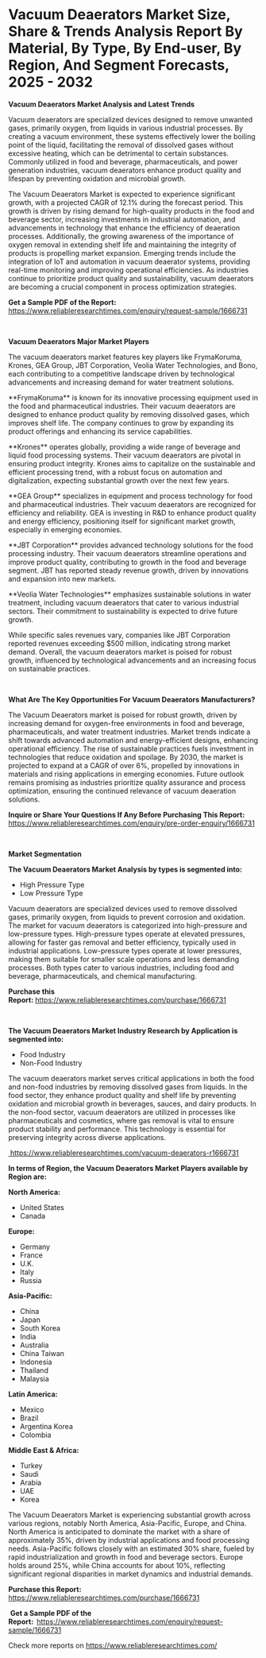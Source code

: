 <p><h1>Vacuum Deaerators Market Size, Share & Trends Analysis Report By Material, By Type, By End-user, By Region, And Segment Forecasts, 2025 - 2032</h1></p><p><strong>Vacuum Deaerators Market Analysis and Latest Trends</strong></p>
<p><p>Vacuum deaerators are specialized devices designed to remove unwanted gases, primarily oxygen, from liquids in various industrial processes. By creating a vacuum environment, these systems effectively lower the boiling point of the liquid, facilitating the removal of dissolved gases without excessive heating, which can be detrimental to certain substances. Commonly utilized in food and beverage, pharmaceuticals, and power generation industries, vacuum deaerators enhance product quality and lifespan by preventing oxidation and microbial growth.</p><p>The Vacuum Deaerators Market is expected to experience significant growth, with a projected CAGR of 12.1% during the forecast period. This growth is driven by rising demand for high-quality products in the food and beverage sector, increasing investments in industrial automation, and advancements in technology that enhance the efficiency of deaeration processes. Additionally, the growing awareness of the importance of oxygen removal in extending shelf life and maintaining the integrity of products is propelling market expansion. Emerging trends include the integration of IoT and automation in vacuum deaerator systems, providing real-time monitoring and improving operational efficiencies. As industries continue to prioritize product quality and sustainability, vacuum deaerators are becoming a crucial component in process optimization strategies.</p></p>
<p><strong>Get a Sample PDF of the Report:&nbsp;</strong> <a href="https://www.reliableresearchtimes.com/enquiry/request-sample/1666731?utm_campaign=2209&utm_medium=2&utm_source=Github&utm_content=ia&utm_term=06032025&utm_id=vacuum-deaerators">https://www.reliableresearchtimes.com/enquiry/request-sample/1666731</a></p>
<p>&nbsp;</p>
<p><strong>Vacuum Deaerators Major Market Players</strong></p>
<p><p>The vacuum deaerators market features key players like FrymaKoruma, Krones, GEA Group, JBT Corporation, Veolia Water Technologies, and Bono, each contributing to a competitive landscape driven by technological advancements and increasing demand for water treatment solutions.</p><p>**FrymaKoruma** is known for its innovative processing equipment used in the food and pharmaceutical industries. Their vacuum deaerators are designed to enhance product quality by removing dissolved gases, which improves shelf life. The company continues to grow by expanding its product offerings and enhancing its service capabilities.</p><p>**Krones** operates globally, providing a wide range of beverage and liquid food processing systems. Their vacuum deaerators are pivotal in ensuring product integrity. Krones aims to capitalize on the sustainable and efficient processing trend, with a robust focus on automation and digitalization, expecting substantial growth over the next few years.</p><p>**GEA Group** specializes in equipment and process technology for food and pharmaceutical industries. Their vacuum deaerators are recognized for efficiency and reliability. GEA is investing in R&D to enhance product quality and energy efficiency, positioning itself for significant market growth, especially in emerging economies.</p><p>**JBT Corporation** provides advanced technology solutions for the food processing industry. Their vacuum deaerators streamline operations and improve product quality, contributing to growth in the food and beverage segment. JBT has reported steady revenue growth, driven by innovations and expansion into new markets.</p><p>**Veolia Water Technologies** emphasizes sustainable solutions in water treatment, including vacuum deaerators that cater to various industrial sectors. Their commitment to sustainability is expected to drive future growth.</p><p>While specific sales revenues vary, companies like JBT Corporation reported revenues exceeding $500 million, indicating strong market demand. Overall, the vacuum deaerators market is poised for robust growth, influenced by technological advancements and an increasing focus on sustainable practices.</p></p>
<p>&nbsp;</p>
<p><strong>What Are The Key Opportunities For Vacuum Deaerators Manufacturers?</strong></p>
<p><p>The Vacuum Deaerators market is poised for robust growth, driven by increasing demand for oxygen-free environments in food and beverage, pharmaceuticals, and water treatment industries. Market trends indicate a shift towards advanced automation and energy-efficient designs, enhancing operational efficiency. The rise of sustainable practices fuels investment in technologies that reduce oxidation and spoilage. By 2030, the market is projected to expand at a CAGR of over 6%, propelled by innovations in materials and rising applications in emerging economies. Future outlook remains promising as industries prioritize quality assurance and process optimization, ensuring the continued relevance of vacuum deaeration solutions.</p></p>
<p><strong>Inquire or Share Your Questions If Any Before Purchasing This Report:</strong> <a href="https://www.reliableresearchtimes.com/enquiry/pre-order-enquiry/1666731?utm_campaign=2209&utm_medium=2&utm_source=Github&utm_content=ia&utm_term=06032025&utm_id=vacuum-deaerators">https://www.reliableresearchtimes.com/enquiry/pre-order-enquiry/1666731</a></p>
<p>&nbsp;</p>
<p><strong>Market Segmentation</strong></p>
<p><strong>The Vacuum Deaerators Market Analysis by types is segmented into:</strong></p>
<p><ul><li>High Pressure Type</li><li>Low Pressure Type</li></ul></p>
<p><p>Vacuum deaerators are specialized devices used to remove dissolved gases, primarily oxygen, from liquids to prevent corrosion and oxidation. The market for vacuum deaerators is categorized into high-pressure and low-pressure types. High-pressure types operate at elevated pressures, allowing for faster gas removal and better efficiency, typically used in industrial applications. Low-pressure types operate at lower pressures, making them suitable for smaller scale operations and less demanding processes. Both types cater to various industries, including food and beverage, pharmaceuticals, and chemical manufacturing.</p></p>
<p><strong>Purchase this Report:&nbsp;</strong><a href="https://www.reliableresearchtimes.com/purchase/1666731?utm_campaign=2209&utm_medium=2&utm_source=Github&utm_content=ia&utm_term=06032025&utm_id=vacuum-deaerators">https://www.reliableresearchtimes.com/purchase/1666731</a></p>
<p>&nbsp;</p>
<p><strong>The Vacuum Deaerators Market Industry Research by Application is segmented into:</strong></p>
<p><ul><li>Food Industry</li><li>Non-Food Industry</li></ul></p>
<p><p>The vacuum deaerators market serves critical applications in both the food and non-food industries by removing dissolved gases from liquids. In the food sector, they enhance product quality and shelf life by preventing oxidation and microbial growth in beverages, sauces, and dairy products. In the non-food sector, vacuum deaerators are utilized in processes like pharmaceuticals and cosmetics, where gas removal is vital to ensure product stability and performance. This technology is essential for preserving integrity across diverse applications.</p></p>
<p><a href="https://www.reliableresearchtimes.com/vacuum-deaerators-r1666731?utm_campaign=2209&utm_medium=2&utm_source=Github&utm_content=ia&utm_term=06032025&utm_id=vacuum-deaerators">&nbsp;https://www.reliableresearchtimes.com/vacuum-deaerators-r1666731</a></p>
<p><strong>In terms of Region, the Vacuum Deaerators Market Players available by Region are:</strong></p>
<p>
    <p> <strong> North America: </strong>
        <ul>
            <li>United States</li>
            <li>Canada</li>
        </ul>
        </p> 
    <p> <strong> Europe: </strong>
        <ul>
            <li>Germany</li>
            <li>France</li>
            <li>U.K.</li>
            <li>Italy</li>
            <li>Russia</li>
        </ul>
        </p> 
    <p> <strong> Asia-Pacific: </strong>
        <ul>
            <li>China</li>
            <li>Japan</li>
            <li>South Korea</li>
            <li>India</li>
            <li>Australia</li>
            <li>China Taiwan</li>
            <li>Indonesia</li>
            <li>Thailand</li>
            <li>Malaysia</li>
        </ul>
        </p> 
    <p> <strong> Latin America: </strong>
        <ul>
            <li>Mexico</li>
            <li>Brazil</li>
            <li>Argentina Korea</li>
            <li>Colombia</li>
        </ul>
        </p> 
    <p> <strong> Middle East & Africa: </strong>
        <ul>
            <li>Turkey</li>
            <li>Saudi</li>
            <li>Arabia</li>
            <li>UAE</li>
            <li>Korea</li>
        </ul>
    </p>
    </p>
<p><p>The Vacuum Deaerators Market is experiencing substantial growth across various regions, notably North America, Asia-Pacific, Europe, and China. North America is anticipated to dominate the market with a share of approximately 35%, driven by industrial applications and food processing needs. Asia-Pacific follows closely with an estimated 30% share, fueled by rapid industrialization and growth in food and beverage sectors. Europe holds around 25%, while China accounts for about 10%, reflecting significant regional disparities in market dynamics and industrial demands.</p></p>
<p><strong>Purchase this Report: </strong><a href="https://www.reliableresearchtimes.com/purchase/1666731?utm_campaign=2209&utm_medium=2&utm_source=Github&utm_content=ia&utm_term=06032025&utm_id=vacuum-deaerators">https://www.reliableresearchtimes.com/purchase/1666731</a></p>
<p>&nbsp;<strong>Get a Sample PDF of the Report:&nbsp;&nbsp;</strong><a href="https://www.reliableresearchtimes.com/enquiry/request-sample/1666731?utm_campaign=2209&utm_medium=2&utm_source=Github&utm_content=ia&utm_term=06032025&utm_id=vacuum-deaerators">https://www.reliableresearchtimes.com/enquiry/request-sample/1666731</a></p>
<p><strong></strong></p>
<p>Check more reports on <a href="https://www.reliableresearchtimes.com/?utm_campaign=2209&utm_medium=2&utm_source=Github&utm_content=ia&utm_term=06032025&utm_id=vacuum-deaerators">https://www.reliableresearchtimes.com/</a></p>